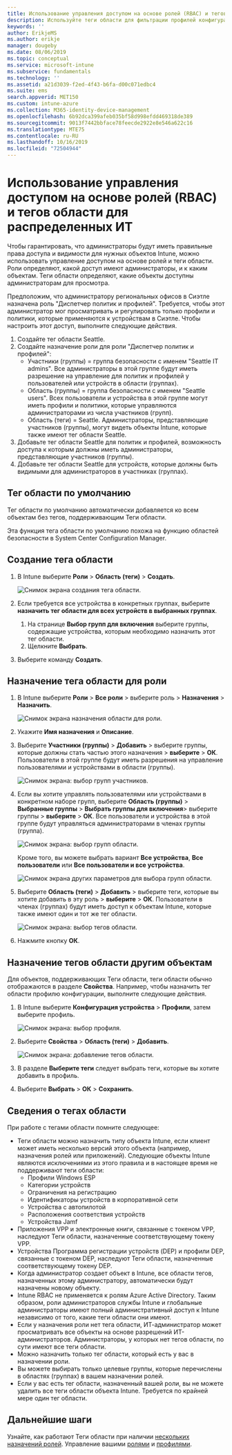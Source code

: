 ```yaml
---
title: Использование управления доступом на основе ролей (RBAC) и тегов области для их распространения в Intune | Документация Майкрософт
description: Используйте теги области для фильтрации профилей конфигурации по определенным ролям.
keywords: ''
author: ErikjeMS
ms.author: erikje
manager: dougeby
ms.date: 08/06/2019
ms.topic: conceptual
ms.service: microsoft-intune
ms.subservice: fundamentals
ms.technology: ''
ms.assetid: a21d3039-f2ed-4f43-b6fa-d00c071edbc4
ms.suite: ems
search.appverid: MET150
ms.custom: intune-azure
ms.collection: M365-identity-device-management
ms.openlocfilehash: 6b92dca399afeb035bf58d998efdd469318de389
ms.sourcegitcommit: 9013f7442bbface78feecde2922e8e546a622c16
ms.translationtype: MTE75
ms.contentlocale: ru-RU
ms.lasthandoff: 10/16/2019
ms.locfileid: "72504944"
---
```

# <a name="use-role-based-access-control-rbac-and-scope-tags-for-distributed-it"></a>Использование управления доступом на основе ролей (RBAC) и тегов области для распределенных ИТ

Чтобы гарантировать, что администраторы будут иметь правильные права доступа и видимости для нужных объектов Intune, можно использовать управление доступом на основе ролей и теги области. Роли определяют, какой доступ имеют администраторы, и к каким объектам. Теги области определяют, какие объекты доступны администраторам для просмотра.

Предположим, что администратору региональных офисов в Сиэтле назначена роль "Диспетчер политик и профилей". Требуется, чтобы этот администратор мог просматривать и регулировать только профили и политики, которые применяются к устройствам в Сиэтле. Чтобы настроить этот доступ, выполните следующие действия.

1. Создайте тег области Seattle.
2. Создайте назначение роли для роли "Диспетчер политик и профилей": 
    - Участники (группы) = группа безопасности с именем "Seattle IT admins". Все администраторы в этой группе будут иметь разрешение на управление для политик и профилей у пользователей или устройств в области (группах).
    - Область (группы) = группа безопасности с именем "Seattle users". Всех пользователи и устройства в этой группе могут иметь профили и политики, которые управляются администраторами из числа участников (групп). 
    - Область (теги) = Seattle. Администраторы, представляющие участников (группы), могут видеть объекты Intune, которые также имеют тег области Seattle.
3. Добавьте тег области Seattle для политик и профилей, возможность доступа к которым должны иметь администраторы, представляющие участников (группы).
4. Добавьте тег области Seattle для устройств, которые должны быть видимыми для администраторов в участниках (группах). 

## <a name="default-scope-tag"></a>Тег области по умолчанию
Тег области по умолчанию автоматически добавляется ко всем объектам без тегов, поддерживающим Теги области.

Эта функция тега области по умолчанию похожа на функцию областей безопасности в System Center Configuration Manager. 

## <a name="to-create-a-scope-tag"></a>Создание тега области

1. В Intune выберите **Роли** > **Область (теги)**  > **Создать**.

    ![Снимок экрана создания тега области.](./media/scope-tags/create-scope-tag.png)

3. Если требуется все устройства в конкретных группах, выберите **назначить тег области для всех устройств в выбранных группах**.
    1. На странице **Выбор групп для включения** выберите группы, содержащие устройства, которым необходимо назначить этот тег области.
    2. Щелкните **Выбрать**.
4. Выберите команду **Создать**.

## <a name="to-assign-a-scope-tag-to-a-role"></a>Назначение тега области для роли

1. В Intune выберите **Роли** > **Все роли** > выберите роль > **Назначения** > **Назначить**.

    ![Снимок экрана назначения области для роли.](./media/scope-tags/assign-scope-to-role.png)

2. Укажите **Имя назначения** и **Описание**.
3. Выберите **Участники (группы)**  > **Добавить** > выберите группы, которые должны стать частью этого назначения > **выберите** > **ОК**. Пользователи в этой группе будут иметь разрешения на управление пользователями и устройствами в области (группы).

    ![Снимок экрана: выбор групп участников.](./media/scope-tags/select-member-groups.png)

4. Если вы хотите управлять пользователями или устройствами в конкретном наборе групп, выберите **Область (группы)**  > **Выбранные группы** > **Выбрать группы для включения**> выберите группы > **выберите** > **ОК**. Все пользователи и устройства в этой группе будут управляться администраторами в членах группы (группа).

    ![Снимок экрана: выбор групп области.](./media/scope-tags/select-scope-groups.png)

    Кроме того, вы можете выбрать вариант **Все устройства**, **Все пользователи** или **Все пользователи и все устройства**.

    ![Снимок экрана других параметров для выбора групп области.](./media/scope-tags/scope-group-other-options.png)
    
5. Выберите **Область (теги)**  > **Добавить** > выберите теги, которые вы хотите добавить в эту роль > **выберите** > **ОК**. Пользователи в членах (группах) будут иметь доступ к объектам Intune, которые также имеют один и тот же тег области.

    ![Снимок экрана: выбор тегов области.](./media/scope-tags/select-scope-tags.png)

6. Нажмите кнопку **ОК**. 

## <a name="assign-scope-tags-to-other-objects"></a>Назначение тегов области другим объектам

Для объектов, поддерживающих Теги области, теги области обычно отображаются в разделе **Свойства**. Например, чтобы назначить тег области профилю конфигурации, выполните следующие действия.

1. В Intune выберите **Конфигурация устройства** > **Профили**, затем выберите профиль.

    ![Снимок экрана: выбор профиля.](./media/scope-tags/choose-profile.png)

2. Выберите **Свойства** > **Область (теги)**  > **Добавить**.

    ![Снимок экрана: добавление тегов области.](./media/scope-tags/add-scope-tags.png)

3. В разделе **Выберите теги** следует выбрать теги, которые вы хотите добавить в профиль.
4. Выберите **Выбрать** > **ОК** > **Сохранить**.


## <a name="scope-tag-details"></a>Сведения о тегах области
При работе с тегами области помните следующее: 

- Теги области можно назначить типу объекта Intune, если клиент может иметь несколько версий этого объекта (например, назначения ролей или приложений).
  Следующие объекты Intune являются исключениями из этого правила и в настоящее время не поддерживают теги области:
    - Профили Windows ESP
    - Категории устройств
    - Ограничения на регистрацию
    - Идентификаторы устройств в корпоративной сети
    - Устройства с автопилотой
    - Расположения соответствия устройств
    - Устройства Jamf
- Приложения VPP и электронные книги, связанные с токеном VPP, наследуют Теги области, назначенные соответствующему токену VPP.
- Устройства Программа регистрации устройств (DEP) и профили DEP, связанные с токеном DEP, наследуют Теги области, назначенные соответствующему токену DEP.
- Когда администратор создает объект в Intune, все области тегов, назначенных этому администратору, автоматически будут назначены новому объекту.
- Intune RBAC не применяется к ролям Azure Active Directory. Таким образом, роли администраторов службы Intune и глобальные администраторы имеют полный административный доступ к Intune независимо от того, какие теги области они имеют.
- Если у назначения роли нет тега области, ИТ-администратор может просматривать все объекты на основе разрешений ИТ-администраторов. Администраторы, у которых нет тегов области, по сути имеют все теги области.
- Можно назначить только тег области, который есть у вас в назначении роли.
- Вы можете выбирать только целевые группы, которые перечислены в областях (группах) в вашем назначении ролей.
- Если у вас есть тег области, назначенный вашей роли, вы не можете удалить все теги области объекта Intune. Требуется по крайней мере один тег области.

## <a name="next-steps"></a>Дальнейшие шаги

Узнайте, как работают Теги области при наличии [нескольких назначений ролей](role-based-access-control.md#multiple-role-assignments).
Управление вашими [ролями](role-based-access-control.md) и [профилями](../configuration/device-profile-assign.md).

